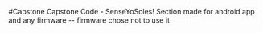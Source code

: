 #Capstone
Capstone Code - SenseYoSoles!
Section made for android app and any firmware -- firmware chose not to use it
